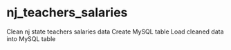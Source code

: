 # nj_teachers_salaries

Clean nj state teachers salaries data
Create MySQL table 
Load cleaned data into MySQL table

